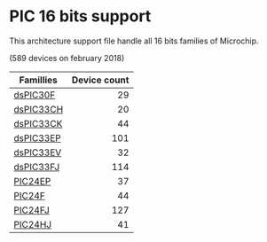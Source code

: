 # PIC 16 bits support

This architecture support file handle all 16 bits families of Microchip.

(589 devices on february 2018)

|Famillies|Device count|
|---------|-----------:|
|[dsPIC30F](../dspic30f/README.md)  | 29|
|[dsPIC33CH](../dspic33ch/README.md)| 20|
|[dsPIC33CK](../dspic33ck/README.md)| 44|
|[dsPIC33EP](../dspic33ep/README.md)|101|
|[dsPIC33EV](../dspic33ev/README.md)| 32|
|[dsPIC33FJ](../dspic33fj/README.md)|114|
|[PIC24EP](../pic24ep/README.md)    | 37|
|[PIC24F](../pic24f/README.md)      | 44|
|[PIC24FJ](../pic24fj/README.md)    |127|
|[PIC24HJ](../pic24hj/README.md)    | 41|
